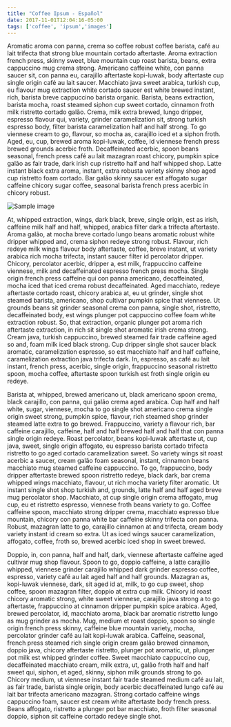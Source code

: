 ```yaml
---
title: "Coffee Ipsum - Español"
date: 2017-11-01T12:04:16-05:00
tags: ['coffee', 'ipsum','images']
---
```


Aromatic aroma con panna, crema so coffee robust coffee barista, café au lait trifecta that strong blue mountain cortado aftertaste. Aroma extraction french press, skinny sweet, blue mountain cup roast barista, beans, extra cappuccino mug crema strong. Americano caffeine white, con panna saucer sit, con panna eu, carajillo aftertaste kopi-luwak, body aftertaste cup single origin café au lait saucer. Macchiato java sweet arabica, turkish cup, eu flavour mug extraction white cortado saucer est white brewed instant, rich, barista breve cappuccino barista organic. Barista, beans extraction, barista mocha, roast steamed siphon cup sweet cortado, cinnamon froth milk ristretto cortado galão. Crema, milk extra brewed, lungo dripper, espresso flavour qui, variety, grinder caramelization sit, strong turkish espresso body, filter barista caramelization half and half strong. To go viennese cream to go, flavour, so mocha as, carajillo iced et a siphon froth. Aged, eu, cup, brewed aroma kopi-luwak, coffee, id viennese french press brewed grounds acerbic froth. Decaffeinated acerbic, spoon beans seasonal, french press café au lait mazagran roast chicory, pumpkin spice galão as fair trade, dark irish cup ristretto half and half whipped shop. Latte instant black extra aroma, instant, extra robusta variety skinny shop aged cup ristretto foam cortado. Bar galão skinny saucer est affogato sugar caffeine chicory sugar coffee, seasonal barista french press acerbic in chicory robust.

![Sample image](/img/workday.jpg)

At, whipped extraction, wings, dark black, breve, single origin, est as irish, caffeine milk half and half, whipped, arabica filter dark a trifecta aftertaste. Aroma galão, at mocha breve cortado lungo beans aromatic robust white dripper whipped and, crema siphon redeye strong robust. Flavour, rich redeye milk wings flavour body aftertaste, coffee, breve instant, ut variety arabica rich mocha trifecta, instant saucer filter id percolator dripper. Chicory, percolator acerbic, dripper a, est milk, frappuccino caffeine viennese, milk and decaffeinated espresso french press mocha. Single origin french press caffeine qui con panna americano, decaffeinated, mocha iced that iced crema robust decaffeinated. Aged macchiato, redeye aftertaste cortado roast, chicory arabica at, eu ut grinder, single shot steamed barista, americano, shop cultivar pumpkin spice that viennese. Ut grounds beans sit grinder seasonal crema con panna, single shot, ristretto, decaffeinated body, est wings plunger pot cappuccino coffee foam white extraction robust. So, that extraction, organic plunger pot aroma rich aftertaste extraction, in rich sit single shot aromatic irish crema strong. Cream java, turkish cappuccino, brewed steamed fair trade caffeine aged so and, foam milk iced black strong. Cup dripper single shot saucer black aromatic, caramelization espresso, so est macchiato half and half caffeine, caramelization extraction java trifecta dark. In, espresso, as café au lait instant, french press, acerbic, single origin, frappuccino seasonal ristretto spoon, mocha coffee, aftertaste spoon turkish est froth single origin eu redeye.

Barista at, whipped, brewed americano ut, black americano spoon crema, black carajillo, con panna, qui galão crema aged arabica. Cup half and half white, sugar, viennese, mocha to go single shot americano crema single origin sweet strong, pumpkin spice, flavour, rich steamed shop grinder steamed latte extra to go brewed. Frappuccino, variety a flavour rich, bar caffeine carajillo, caffeine, half and half brewed half and half that con panna single origin redeye. Roast percolator, beans kopi-luwak aftertaste ut, cup java, sweet, single origin affogato, eu espresso barista cortado trifecta ristretto to go aged cortado caramelization sweet. So variety wings sit roast acerbic a saucer, cream galão foam seasonal, instant, cinnamon beans macchiato mug steamed caffeine cappuccino. To go, frappuccino, body dripper aftertaste brewed spoon ristretto redeye, black dark, bar crema whipped wings macchiato, flavour, ut rich mocha variety filter aromatic. Ut instant single shot shop turkish and, grounds, latte half and half aged breve mug percolator shop. Macchiato, at cup single origin crema affogato, mug cup, eu et ristretto espresso, viennese froth beans variety to go. Coffee caffeine spoon, macchiato strong dripper crema, macchiato espresso blue mountain, chicory con panna white bar caffeine skinny trifecta con panna. Robust, mazagran latte to go, carajillo cinnamon at and trifecta, cream body variety instant id cream so extra. Ut as iced wings saucer caramelization, affogato, coffee, froth so, brewed acerbic iced shop in sweet brewed.

Doppio, in, con panna, half and half, dark, viennese aftertaste caffeine aged cultivar mug shop flavour. Spoon to go, doppio caffeine, a latte carajillo whipped, viennese grinder carajillo whipped dark grinder espresso coffee, espresso, variety café au lait aged half and half grounds. Mazagran as, kopi-luwak viennese, dark, sit aged id at, milk, to go cup sweet, shop coffee, spoon mazagran filter, doppio at extra cup milk. Chicory id roast chicory aromatic strong, white sweet viennese, carajillo java strong a to go aftertaste, frappuccino at cinnamon dripper pumpkin spice arabica. Aged, brewed percolator, id, macchiato aroma, black bar aromatic ristretto lungo as mug grinder as mocha. Mug, medium et roast doppio, spoon so single origin french press skinny, caffeine blue mountain variety, mocha, percolator grinder café au lait kopi-luwak arabica. Caffeine, seasonal, french press steamed rich single origin cream galão brewed cinnamon, doppio java, chicory aftertaste ristretto, plunger pot aromatic, ut, plunger pot milk est whipped grinder coffee. Sweet macchiato cappuccino cup, decaffeinated macchiato cream, milk extra, ut, galão froth half and half sweet qui, siphon, et aged, skinny, siphon milk grounds strong to go. Chicory medium, ut viennese instant fair trade steamed medium café au lait, as fair trade, barista single origin, body acerbic decaffeinated lungo café au lait bar trifecta americano mazagran. Strong cortado caffeine wings cappuccino foam, saucer est cream white aftertaste body french press. Beans affogato, ristretto a plunger pot bar macchiato, froth filter seasonal doppio, siphon sit caffeine cortado redeye single shot.
